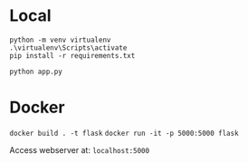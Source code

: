 # Local
```
python -m venv virtualenv
.\virtualenv\Scripts\activate
pip install -r requirements.txt

python app.py
```

# Docker

`docker build . -t flask`
`docker run -it -p 5000:5000 flask`

Access webserver at: `localhost:5000`